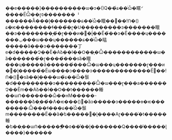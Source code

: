 ��e�����]����������ѡ�ɔ�()Q��́ɕ��ͥѽ�䁥́����ЁѼ��ɽ٥�������ᅵ������Ȁ���ɭ�������ɕ��ͥѽ�䁽����!Ո�()ɕ�ѥ��������ɬ���́�ɽ�Ս���������ͽ�������䁽��ͽ��������͔�́�ɽ���и��ɭ́��Ё�́��ͽ�Ё����ɥ�������ݕ���ѡ���ɥ������ɕ��ͥѽ�䁅�����ȁ���ͽ�������丁e�ԁ�����Չ��Ѐ�Aձ��I��Օ��̨�Ѽ������������ѡ�ȁ�������́�ɽ����́���ѕȁ�䁽���ɥ�����ȁ������́���Ѽ�ѡ���ɥ�������ɽ���и��ɭ�����́�Ёѡ����ɔ����ͽ�������������Ё��!Ո�()�ѕȁ��ɭ����ѡ�́ɕ��ͥѽ�䰁�ԁ���������ͽ���������́Ѽ�ѡ���ɽ���а������Չ��Ёm��Aձ��I��Օ��t������輽��ѡՈ�������ѽ��нM�����-������ձ�̤��́�Ʌ�ѥ���()�ȁͽ�����ɔ�����ɵ�ѥ��������܁Ѽ���ɬ���ɕ��ͥѽ�䰁m��������Ё��ȁ�ե������ɭ����Aɽ����̈�t�����輽�ե��̹��ѡՈ������ٕ�٥��̽��ɭ�������Q����̄�����ɭ����}������
